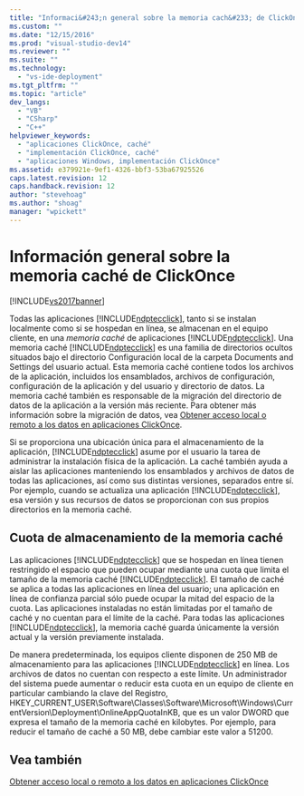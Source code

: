 ```yaml
---
title: "Informaci&#243;n general sobre la memoria cach&#233; de ClickOnce | Microsoft Docs"
ms.custom: ""
ms.date: "12/15/2016"
ms.prod: "visual-studio-dev14"
ms.reviewer: ""
ms.suite: ""
ms.technology: 
  - "vs-ide-deployment"
ms.tgt_pltfrm: ""
ms.topic: "article"
dev_langs: 
  - "VB"
  - "CSharp"
  - "C++"
helpviewer_keywords: 
  - "aplicaciones ClickOnce, caché"
  - "implementación ClickOnce, caché"
  - "aplicaciones Windows, implementación ClickOnce"
ms.assetid: e379921e-9ef1-4326-bbf3-53ba67925526
caps.latest.revision: 12
caps.handback.revision: 12
author: "stevehoag"
ms.author: "shoag"
manager: "wpickett"
---
```

# Informaci&#243;n general sobre la memoria cach&#233; de ClickOnce
[!INCLUDE[vs2017banner](../code-quality/includes/vs2017banner.md)]

Todas las aplicaciones [!INCLUDE[ndptecclick](../deployment/includes/ndptecclick_md.md)], tanto si se instalan localmente como si se hospedan en línea, se almacenan en el equipo cliente, en una *memoria caché* de aplicaciones [!INCLUDE[ndptecclick](../deployment/includes/ndptecclick_md.md)].  Una memoria caché [!INCLUDE[ndptecclick](../deployment/includes/ndptecclick_md.md)] es una familia de directorios ocultos situados bajo el directorio Configuración local de la carpeta Documents and Settings del usuario actual.  Esta memoria caché contiene todos los archivos de la aplicación, incluidos los ensamblados, archivos de configuración, configuración de la aplicación y del usuario y directorio de datos.  La memoria caché también es responsable de la migración del directorio de datos de la aplicación a la versión más reciente.  Para obtener más información sobre la migración de datos, vea [Obtener acceso local o remoto a los datos en aplicaciones ClickOnce](../deployment/accessing-local-and-remote-data-in-clickonce-applications.md).  
  
 Si se proporciona una ubicación única para el almacenamiento de la aplicación, [!INCLUDE[ndptecclick](../deployment/includes/ndptecclick_md.md)] asume por el usuario la tarea de administrar la instalación física de la aplicación.  La caché también ayuda a aislar las aplicaciones manteniendo los ensamblados y archivos de datos de todas las aplicaciones, así como sus distintas versiones, separados entre sí.  Por ejemplo, cuando se actualiza una aplicación [!INCLUDE[ndptecclick](../deployment/includes/ndptecclick_md.md)], esa versión y sus recursos de datos se proporcionan con sus propios directorios en la memoria caché.  
  
## Cuota de almacenamiento de la memoria caché  
 Las aplicaciones [!INCLUDE[ndptecclick](../deployment/includes/ndptecclick_md.md)] que se hospedan en línea tienen restringido el espacio que pueden ocupar mediante una cuota que limita el tamaño de la memoria caché [!INCLUDE[ndptecclick](../deployment/includes/ndptecclick_md.md)].  El tamaño de caché se aplica a todas las aplicaciones en línea del usuario; una aplicación en línea de confianza parcial sólo puede ocupar la mitad del espacio de la cuota.  Las aplicaciones instaladas no están limitadas por el tamaño de caché y no cuentan para el límite de la caché.  Para todas las aplicaciones [!INCLUDE[ndptecclick](../deployment/includes/ndptecclick_md.md)], la memoria caché guarda únicamente la versión actual y la versión previamente instalada.  
  
 De manera predeterminada, los equipos cliente disponen de 250 MB de almacenamiento para las aplicaciones [!INCLUDE[ndptecclick](../deployment/includes/ndptecclick_md.md)] en línea.  Los archivos de datos no cuentan con respecto a este límite.  Un administrador del sistema puede aumentar o reducir esta cuota en un equipo de cliente en particular cambiando la clave del Registro, HKEY\_CURRENT\_USER\\Software\\Classes\\Software\\Microsoft\\Windows\\CurrentVersion\\Deployment\\OnlineAppQuotaInKB, que es un valor DWORD que expresa el tamaño de la memoria caché en kilobytes.  Por ejemplo, para reducir el tamaño de caché a 50 MB, debe cambiar este valor a 51200.  
  
## Vea también  
 [Obtener acceso local o remoto a los datos en aplicaciones ClickOnce](../deployment/accessing-local-and-remote-data-in-clickonce-applications.md)
